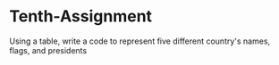 # Tenth-Assignment
Using a table, write a code to represent five different country's names, flags, and presidents
